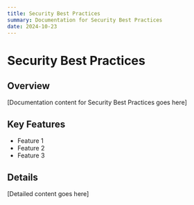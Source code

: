 ```yaml
---
title: Security Best Practices
summary: Documentation for Security Best Practices
date: 2024-10-23
---
```


# Security Best Practices

## Overview

[Documentation content for Security Best Practices goes here]

## Key Features

- Feature 1
- Feature 2
- Feature 3

## Details

[Detailed content goes here]
